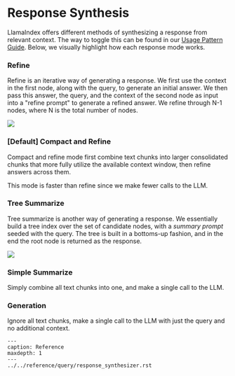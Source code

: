 # Response Synthesis

LlamaIndex offers different methods of synthesizing a response from relevant context. 
The way to toggle this can be found in our [Usage Pattern Guide](setting-response-mode). 
Below, we visually highlight how each response mode works.


### Refine

Refine is an iterative way of generating a response. We first use the context in the first node, along
with the query, to generate an initial answer. We then pass this answer, the query, and the context of the second node
as input into a "refine prompt" to generate a refined answer. We refine through N-1 nodes, where N is the total 
number of nodes.

![](/_static/indices/create_and_refine.png)

### [Default] Compact and Refine
Compact and refine mode first combine text chunks into larger consolidated chunks 
that more fully utilize the available context window, then refine answers across them.

This mode is faster than refine since we make fewer calls to the LLM.


### Tree Summarize

Tree summarize is another way of generating a response. We essentially build a tree index
over the set of candidate nodes, with a *summary prompt* seeded with the query. The tree
is built in a bottoms-up fashion, and in the end the root node is returned as the response.

![](/_static/indices/tree_summarize.png)


### Simple Summarize
Simply combine all text chunks into one, and make a single call to the LLM.

### Generation
Ignore all text chunks, make a single call to the LLM with just the query and no additional context.  



```{toctree}
---
caption: Reference
maxdepth: 1
---
../../reference/query/response_synthesizer.rst
```